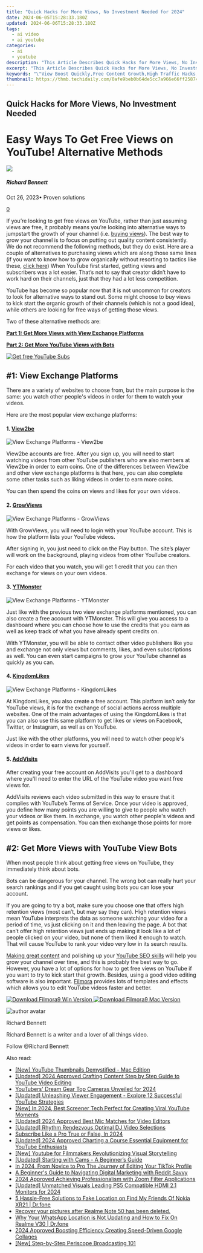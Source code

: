 ```yaml
---
title: "Quick Hacks for More Views, No Investment Needed for 2024"
date: 2024-06-05T15:28:33.180Z
updated: 2024-06-06T15:28:33.180Z
tags:
  - ai video
  - ai youtube
categories:
  - ai
  - youtube
description: "This Article Describes Quick Hacks for More Views, No Investment Needed for 2024"
excerpt: "This Article Describes Quick Hacks for More Views, No Investment Needed for 2024"
keywords: "\"View Boost Quickly,Free Content Growth,High Traffic Hacks,View Attraction Tips,Easy Visibility Strategies,No-Cost Viewing Increase,Unpaid Visibility Tactics\""
thumbnail: https://thmb.techidaily.com/0afe9beb0b64de5cc7a966e66ff258745b01178cdcf2e21c94344294b5560911.jpg
---
```


## Quick Hacks for More Views, No Investment Needed

# Easy Ways To Get Free Views on YouTube! Alternative Methods

![](https://images.wondershare.com/filmora/article-images/richard-bennett.jpg)

##### Richard Bennett

 Oct 26, 2023• Proven solutions

[0](#commentsBoxSeoTemplate)

If you’re looking to get free views on YouTube, rather than just assuming views are free, it probably means you’re looking into alternative ways to jumpstart the growth of your channel (i.e. [buying views](https://www.filmora.io/community-blog/everything-you-need-to-know--how-to-buy-youtube-views-292.html)). The best way to grow your channel is to focus on putting out quality content consistently. We do not recommend the following methods, but they do exist. Here are a couple of alternatives to purchasing views which are along those same lines (if you want to know how to grow organically without resorting to tactics like these, [click here](https://www.filmora.io/community-blog/14-tactics-that-actually-work%21-how-to-gain-more-subscribers-300.html)) When YouTube first started, getting views and subscribers was a lot easier. That’s not to say that creator didn’t have to work hard on their channels, just that they had a lot less competition.

YouTube has become so popular now that it is not uncommon for creators to look for alternative ways to stand out. Some might choose to buy views to kick start the organic growth of their channels (which is not a good idea), while others are looking for free ways of getting those views.

Two of these alternative methods are:

[**Part 1: Get More Views with View Exchange Platforms**](#exchange)

[**Part 2: Get More YouTube Views with Bots**](#bots)

[![Get free YouTube Subs](https://images.wondershare.com/filmora/article-images/get-free-youtube-subs-banner.jpg)](https://tools.techidaily.com/wondershare/filmora/download/)

## #1: View Exchange Platforms

There are a variety of websites to choose from, but the main purpose is the same: you watch other people's videos in order for them to watch your videos.

Here are the most popular view exchange platforms:

#### 1. [View2be](https://www.view2.be/)

![View Exchange Platforms - View2be](https://images.wondershare.com/filmora/article-images/view2be-free-youtube-views.jpg)

View2be accounts are free. After you sign up, you will need to start watching videos from other YouTube publishers who are also members at View2be in order to earn coins. One of the differences between View2be and other view exchange platforms is that here, you can also complete some other tasks such as liking videos in order to earn more coins.

You can then spend the coins on views and likes for your own videos.

#### 2. [GrowViews](http://www.growviews.com/)

![View Exchange Platforms - GrowViews](https://images.wondershare.com/filmora/article-images/grow-views-youtube-views-exchange.jpg)

With GrowViews, you will need to login with your YouTube account. This is how the platform lists your YouTube videos.

After signing in, you just need to click on the Play button. The site’s player will work on the background, playing videos from other YouTube creators.

For each video that you watch, you will get 1 credit that you can then exchange for views on your own videos.

#### 3. [YTMonster](https://www.ytmonster.net)

![View Exchange Platforms - YTMonster](https://images.wondershare.com/filmora/article-images/YTMonster-youtube-views-exchange-platform.jpg)

Just like with the previous two view exchange platforms mentioned, you can also create a free account with YTMonster. This will give you access to a dashboard where you can choose how to use the credits that you earn as well as keep track of what you have already spent credits on.

With YTMonster, you will be able to contact other video publishers like you and exchange not only views but comments, likes, and even subscriptions as well. You can even start campaigns to grow your YouTube channel as quickly as you can.

#### 4. [KingdomLikes](https://kingdomlikes.com)

![View Exchange Platforms - KingdomLikes](https://images.wondershare.com/filmora/article-images/KingdomLikes-youtube-views-exchange-platform.jpg)

At KingdomLikes, you also create a free account. This platform isn’t only for YouTube views, it is for the exchange of social actions across multiple websites. One of the main advantages of using the KingdomLikes is that you can also use this same platform to get likes or views on Facebook, Twitter, or Instagram, as well as on YouTube.

Just like with the other platforms, you will need to watch other people's videos in order to earn views for yourself.

#### 5. [AddVisits](https://www.addvisits.com/free-youtube-views-likes-subscribers.php)

After creating your free account on AddVisits you'll get to a dashboard where you'll need to enter the URL of the YouTube video you want free views for.

AddVisits reviews each video submitted in this way to ensure that it complies with YouTube’s Terms of Service. Once your video is approved, you define how many points you are willing to give to people who watch your videos or like them. In exchange, you watch other people's videos and get points as compensation. You can then exchange those points for more views or likes.

## #2: Get More Views with YouTube View Bots

When most people think about getting free views on YouTube, they immediately think about bots.

Bots can be dangerous for your channel. The wrong bot can really hurt your search rankings and if you get caught using bots you can lose your account.

If you are going to try a bot, make sure you choose one that offers high retention views (most can’t, but may say they can). High retention views mean YouTube interprets the data as someone watching your video for a period of time, vs just clicking on it and then leaving the page. A bot that can’t offer high retention views just ends up making it look like a lot of people clicked on your video, but none of them liked it enough to watch. That will cause YouTube to rank your video very low in its search results.

[Making great content](https://www.filmora.io/community-blog/how-to-make-better-youtube-videos--278.html) and polishing up your [YouTube SEO skills](https://www.filmora.io/community-blog/4-steps-to-rank-higher-in-youtube%E2%80%99s-search-results-277.html) will help you grow your channel over time, and this is probably the best way to go. However, you have a lot of options for how to get free views on YouTube if you want to try to kick start that growth. Besides, using a good video editing software is also important. [Filmora](https://tools.techidaily.com/wondershare/filmora/download/) provides lots of templates and effects which allows you to edit YouTube videos faster and better.

[![Download Filmora9 Win Version](https://images.wondershare.com/filmora/guide/download-btn-win.jpg) ](https://tools.techidaily.com/wondershare/filmora/download/) [![Download Filmora9 Mac Version](https://images.wondershare.com/filmora/guide/download-btn-mac.jpg) ](https://tools.techidaily.com/wondershare/filmora/download/)

![author avatar](https://images.wondershare.com/filmora/article-images/richard-bennett.jpg)

Richard Bennett

Richard Bennett is a writer and a lover of all things video.

Follow @Richard Bennett

<span class="atpl-alsoreadstyle">Also read:</span>
<div><ul>
<li><a href="https://facebook-video-share.techidaily.com/new-youtube-thumbnails-demystified-mac-edition/"><u>[New] YouTube Thumbnails Demystified - Mac Edition</u></a></li>
<li><a href="https://facebook-video-share.techidaily.com/updated-2024-approved-crafting-content-step-by-step-guide-to-youtube-video-editing/"><u>[Updated] 2024 Approved  Crafting Content  Step by Step Guide to YouTube Video Editing</u></a></li>
<li><a href="https://facebook-video-share.techidaily.com/youtubers-dream-gear-top-cameras-unveiled-for-2024/"><u>YouTubers' Dream Gear  Top Cameras Unveiled for 2024</u></a></li>
<li><a href="https://facebook-video-share.techidaily.com/updated-unleashing-viewer-engagement-explore-12-successful-youtube-strategies/"><u>[Updated] Unleashing Viewer Engagement - Explore 12 Successful YouTube Strategies</u></a></li>
<li><a href="https://facebook-video-share.techidaily.com/new-in-2024-best-screener-tech-perfect-for-creating-viral-youtube-moments/"><u>[New] In 2024, Best Screener Tech  Perfect for Creating Viral YouTube Moments</u></a></li>
<li><a href="https://facebook-video-share.techidaily.com/updated-2024-approved-best-mic-matches-for-video-editors/"><u>[Updated] 2024 Approved  Best Mic Matches for Video Editors</u></a></li>
<li><a href="https://facebook-video-share.techidaily.com/updated-rhythm-rendezvous-optimal-dj-video-selections/"><u>[Updated] Rhythm Rendezvous  Optimal DJ Video Selections</u></a></li>
<li><a href="https://facebook-video-share.techidaily.com/subscribe-like-a-pro-true-or-false-in-2024/"><u>Subscribe Like a Pro  True or False, In 2024</u></a></li>
<li><a href="https://facebook-video-share.techidaily.com/updated-2024-approved-charting-a-course-essential-equipment-for-youtube-enthusiasts/"><u>[Updated] 2024 Approved  Charting a Course  Essential Equipment for YouTube Enthusiasts</u></a></li>
<li><a href="https://facebook-video-share.techidaily.com/new-youtube-for-filmmakers-revolutionizing-visual-storytelling/"><u>[New] Youtube for Filmmakers  Revolutionizing Visual Storytelling</u></a></li>
<li><a href="https://extra-skills.techidaily.com/updated-starting-with-cams-a-beginners-guide/"><u>[Updated] Starting with Cams - A Beginner’s Guide</u></a></li>
<li><a href="https://tiktok-clips.techidaily.com/in-2024-from-novice-to-pro-the-journey-of-editing-your-tiktok-profile/"><u>In 2024, From Novice to Pro  The Journey of Editing Your TikTok Profile</u></a></li>
<li><a href="https://extra-lessons.techidaily.com/a-beginners-guide-to-navigating-digital-marketing-with-reddit-savvy/"><u>A Beginner's Guide to Navigating Digital Marketing with Reddit Savvy</u></a></li>
<li><a href="https://digital-screen-recording.techidaily.com/2024-approved-achieving-professionalism-with-zoom-filter-applications/"><u>2024 Approved  Achieving Professionalism with Zoom Filter Applications</u></a></li>
<li><a href="https://screen-recording.techidaily.com/updated-unmatched-visuals-leading-ps5-compatible-hdmi-21-monitors-for-2024/"><u>[Updated] Unmatched Visuals  Leading PS5 Compatible HDMI 2.1 Monitors for 2024</u></a></li>
<li><a href="https://location-fake.techidaily.com/5-hassle-free-solutions-to-fake-location-on-find-my-friends-of-nokia-xr21-drfone-by-drfone-virtual-android/"><u>5 Hassle-Free Solutions to Fake Location on Find My Friends Of Nokia XR21 | Dr.fone</u></a></li>
<li><a href="https://review-topics.techidaily.com/recover-your-pictures-after-realme-note-50-has-been-deleted-by-fonelab-android-recover-pictures/"><u>Recover your pictures after Realme Note 50 has been deleted.</u></a></li>
<li><a href="https://location-social.techidaily.com/why-your-whatsapp-location-is-not-updating-and-how-to-fix-on-realme-v30-drfone-by-drfone-virtual-android/"><u>Why Your WhatsApp Location is Not Updating and How to Fix On Realme V30 | Dr.fone</u></a></li>
<li><a href="https://extra-tips.techidaily.com/2024-approved-boosting-efficiency-creating-speed-driven-google-collages/"><u>2024 Approved  Boosting Efficiency  Creating Speed-Driven Google Collages</u></a></li>
<li><a href="https://extra-support.techidaily.com/new-step-by-step-periscope-broadcasting-101/"><u>[New] Step-by-Step Periscope Broadcasting 101</u></a></li>
</ul></div>

<ins class="adsbygoogle"
      style="display:block"
      data-ad-client="ca-pub-7571918770474297"
      data-ad-slot="8358498916"
      data-ad-format="auto"
      data-full-width-responsive="true"></ins>